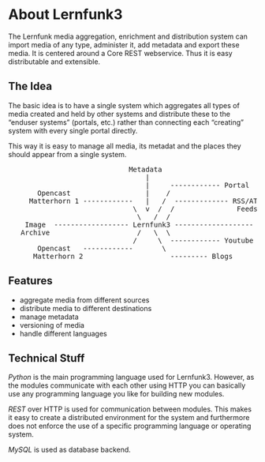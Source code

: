 About Lernfunk3
===============

The Lernfunk media aggregation, enrichment and distribution system can import
media of any type, administer it, add metadata and export these media. It is
centered around a Core REST webservice. Thus it is easy distributable and
extensible.

The Idea
--------

The basic idea is to have a single system which aggregates all types of media
created and held by other systems and distribute these to the “enduser systems”
(portals, etc.) rather than connecting each “creating” system with every single
portal directly.

This way it is easy to manage all media, its metadat and the places they should
appear from a single system.

<pre>
                             Metadata
                                 |
                                 |     ------------ Portal
       Opencast                  |    /
     Matterhorn 1 ------------   |   /  ------------- RSS/ATOM 
                              \  v  /  /               Feeds
                               \   /  /
    Image  ------------------ Lernfunk3 ------------------- StudIP (LMS)
   Archive                     /   \  \
                              /     \  ------------ Youtube
       Opencast   ------------       \
	  Matterhorn 2                     --------- Blogs
</pre>

Features
--------

- aggregate media from different sources
- distribute media to different destinations
- manage metadata
- versioning of media
- handle different languages

Technical Stuff
---------------

*Python* is the main programming language used for Lernfunk3. However, as the
modules communicate with each other using HTTP you can basically use any
programming language you like for building new modules.

*REST* over HTTP is used for communication between modules. This makes it easy
to create a distributed environment for the system and furthermore does not
enforce the use of a specific programming language or operating system.

*MySQL* is used as database backend.

